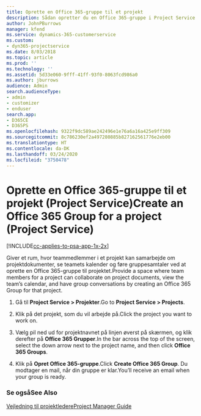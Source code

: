 ```yaml
---
title: Oprette en Office 365-gruppe til et projekt
description: Sådan opretter du en Office 365-gruppe i Project Service
author: JohnPBurrows
manager: kfend
ms.service: dynamics-365-customerservice
ms.custom:
- dyn365-projectservice
ms.date: 8/03/2018
ms.topic: article
ms.prod: ''
ms.technology: ''
ms.assetid: 5d33e060-9fff-41ff-93f0-8063fcd986a0
ms.author: jburrows
audience: Admin
search.audienceType:
- admin
- customizer
- enduser
search.app:
- D365CE
- D365PS
ms.openlocfilehash: 9322f9dc589ae242496e1e76a6a16a425e9ff309
ms.sourcegitcommit: 8c786230ef2a497280885b827162561776e2eb00
ms.translationtype: HT
ms.contentlocale: da-DK
ms.lasthandoff: 03/24/2020
ms.locfileid: "3750478"
---
```

# <a name="create-an-office-365-group-for-a-project-project-service"></a><span data-ttu-id="9e632-103">Oprette en Office 365-gruppe til et projekt (Project Service)</span><span class="sxs-lookup"><span data-stu-id="9e632-103">Create an Office 365 Group for a project (Project Service)</span></span>

[!INCLUDE[cc-applies-to-psa-app-1x-2x](../includes/cc-applies-to-psa-app-1x-2x.md)]

<span data-ttu-id="9e632-104">Giver et rum, hvor teammedlemmer i et projekt kan samarbejde om projektdokumenter, se teamets kalender og føre gruppesamtaler ved at oprette en Office 365-gruppe til projektet.</span><span class="sxs-lookup"><span data-stu-id="9e632-104">Provide a space where team members for a project can collaborate on project documents, view the team’s calendar, and have group conversations by creating an Office 365 Group for that project.</span></span>  
  
1.  <span data-ttu-id="9e632-105">Gå til **Project Service > Projekter**.</span><span class="sxs-lookup"><span data-stu-id="9e632-105">Go to **Project Service > Projects**.</span></span>  
  
2.  <span data-ttu-id="9e632-106">Klik på det projekt, som du vil arbejde på.</span><span class="sxs-lookup"><span data-stu-id="9e632-106">Click the project you want to work on.</span></span>  
  
3.  <span data-ttu-id="9e632-107">Vælg pil ned ud for projektnavnet på linjen øverst på skærmen, og klik derefter på **Office 365 Grupper**.</span><span class="sxs-lookup"><span data-stu-id="9e632-107">In the bar across the top of the screen, select the down arrow next to the project name, and then click **Office 365 Groups**.</span></span>  
  
4.  <span data-ttu-id="9e632-108">Klik på **Opret Office 365-gruppe**.</span><span class="sxs-lookup"><span data-stu-id="9e632-108">Click **Create Office 365 Group**.</span></span> <span data-ttu-id="9e632-109">Du modtager en mail, når din gruppe er klar.</span><span class="sxs-lookup"><span data-stu-id="9e632-109">You’ll receive an email when your group is ready.</span></span>  
  
### <a name="see-also"></a><span data-ttu-id="9e632-110">Se også</span><span class="sxs-lookup"><span data-stu-id="9e632-110">See Also</span></span>  
 [<span data-ttu-id="9e632-111">Vejledning til projektledere</span><span class="sxs-lookup"><span data-stu-id="9e632-111">Project Manager Guide</span></span>](../project-service/project-manager-guide.md)

